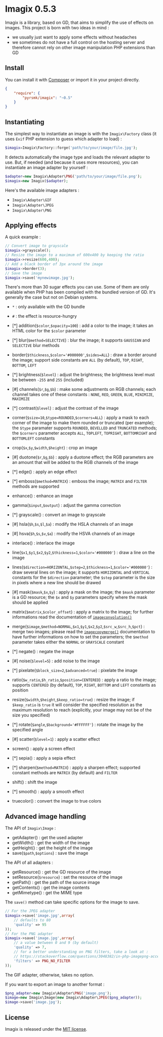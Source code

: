 Imagix 0.5.3
============

Imagix is a library, based on GD, that aims to simplify the use of effects on images. This project is born with two ideas in mind :

- we usually just want to apply some effects without headaches
- we sometimes do not have a full control on the hosting server and therefore cannot rely on other image manipulation PHP extensions than GD

Install
-------

You can install it with [Composer](https://getcomposer.org/) or import it in your project directly.

```json
{
    "require": {
        "pyrsmk/imagix": "~0.5"
    }
}
```

Instantiating
-------------

The simplest way to instantiate an image is with the `Imagix\Factory` class (it uses `Exif` PHP extension to guess which adapter to load) :

```php
$imagix=Imagix\Factory::forge('path/to/your/image/file.jpg');
```

It detects automatically the image type and loads the relevant adapter to use. But, if needed (and because it uses more resources), you can instantiate an image adapter by yourself :

```php
$adapter=new Imagix\Adapter\PNG('path/to/your/image/file.png');
$imagix=new Imagix($adapter);
```

Here's the available image adapters :

- `Imagix\Adapter\GIF`
- `Imagix\Adapter\JPEG`
- `Imagix\Adapter\PNG`

Applying effects
----------------

A quick example :

```php
// Convert image to grayscale
$imagix->grayscale();
// Resize the image to a maximum of 600x400 by keeping the ratio
$imagix->resize(600,400);
// Add a black border of 3px around the image
$imagix->border(3);
// Save the image
$imagix->save('mynewimage.jpg');
```

There's more than 30 sugar effects you can use. Some of them are only available when PHP has been compiled with the bundled version of GD. It's generally the case but not on Debian systems.

- `*` : only available with the GD bundle
- `#` : the effect is resource-hungry

- [*] addition(`$color`,`$opacity=100`) : add a color to the image; it takes an HTML color for the `$color` parameter
- [*] blur(`$method=SELECTIVE`) : blur the image; it supports `GAUSSIAN` and `SELECTIVE` blur methods
- border(`$thickness`,`$color='#000000'`,`$sides=ALL`) : draw a border around the image; support side constants are `ALL` (by default), `TOP`, `RIGHT`, `BOTTOM`, `LEFT`
- [*] brightness(`$level`) : adjust the brightness; the brightness level must be between `-255` and `255` (included)
- [#] channels(`$r`,`$g`,`$b`) : make some adjustments on RGB channels; each channel takes one of these constants : `NONE`, `RED`, `GREEN`, `BLUE`, `MINIMIZE`, `MAXIMIZE`
- [*] contrast(`$level`) : adjust the contrast of the image
- corner(`$size=10`,`$type=ROUNDED`,`$corners=ALL`) : apply a mask to each corner of the image to make them rounded or truncated (per example); the `$type` paramater supports `ROUNDED`, `BEVELLED` and `TRUNCATED` methods; the `$corners` parameter accepts `ALL`, `TOPLEFT`, `TOPRIGHT`, `BOTTOMRIGHT` and `BOTTOMLEFT` constants
- crop(`$x`,`$y`,`$width`,`$height`) : crop an image
- [#] duotone(`$r`,`$g`,`$b`) : apply a duotone effect; the RGB parameters are an amount that will be added to the RGB channels of the image
- [*] edge() : apply an edge effect
- [*] emboss(`$method=MATRIX`) : emboss the image; `MATRIX` and `FILTER` methods are supported
- enhance() : enhance an image
- gamma(`$input`,`$output`) : adjust the gamma correction
- [*] grayscale() : convert an image to grayscale
- [#] hsla(`$h`,`$s`,`$l`,`$a`) : modify the HSLA channels of an image
- [#] hsva(`$h`,`$s`,`$v`,`$a`) : modify the HSVA channels of an image
- interlace() : interlace the image
- line(`$x1`,`$y1`,`$x2`,`$y2`,`$thickness=1`,`$color='#000000'`) : draw a line on the image
- lines(`$direction=HORIZONTAL`,`$step=2`,`$thickness=1`,`$color='#000000'`) : draw several lines on the image; it supports `HORIZONTAL` and `VERTICAL` constants for the `$direction` parameter; the `$step` parameter is the size in pixels where a new line should be drawed
- [#] mask(`$mask`,`$x`,`$y`) : apply a mask on the image; the `$mask` parameter is a GD resource; the `$x` and `$y` parameters specify where the mask should be applied
- matrix(`$matrix`,`$color_offset`) : apply a matrix to the image; for further informations read the documentation of [`imageconvolution()`](http://php.net/manual/en/function.imageconvolution.php)
- merge(`$image`,`$method=NORMAL`,`$x1`,`$y1`,`$x2`,`$y2`,`$src_w`,`$src_h`,`$pct`) : merge two images; please read the [`imagecopymerge()`](http://php.net/manual/en/function.imagecopymerge.php) documentation to have further informations on how to set the parameters; the `$method` parameter takes either the `NORMAL` or `GRAYSCALE` constant
- [*] negate() : negate the image
- [#] noise(`$level=5`) : add noise to the image
- [*] pixelate(`$block_size=2`,`$advanced=true`) : pixelate the image 
- ratio(`$w_ratio`,`$h_ratio`,`$position=CENTERED`) : apply a ratio to the image; supports `CENTERED` (by default), `TOP`, `RIGHT`, `BOTTOM` and `LEFT` constants as position
- resize(`$width`,`$height`,`$keep_ratio=true`) : resize the image; if `$keep_ratio` is `true` it will consider the specified resolution as the maximum resolution to reach (explicitly, your image may not be of the size you specified)
- [*] rotate(`$angle`,`$background='#FFFFFF'`) : rotate the image by the specified angle
- [#] scatter(`$level=1`) : apply a scatter effect
- screen() : apply a screen effect
- [*] sepia() : apply a sepia effect
- [*] sharpen(`$method=MATRIX`) : apply a sharpen effect; supported constant methods are `MATRIX` (by default) and `FILTER`
- shift() : shift the image
- [*] smooth() : apply a smooth effect
- truecolor() : convert the image to true colors

Advanced image handling
-----------------------

The API of `Imagix\Image` :

- getAdapter() : get the used adapter
- getWidth() : get the width of the image
- getHeight() : get the height of the image
- save(`$path`,`$options`) : save the image

The API of all adapters :

- getResource() : get the GD resource of the image
- setResource(`$resource`) : set the resource of the image
- getPath() : get the path of the source image
- getContents() : get the image contents
- getMimetype() : get the MIME type

The `save()` method can take specific options for the image to save.

```php
// For the JPEG adapter
$imagix->save('image.jpg',array(
    // defaults to 80
    'quality' => 95
));
// For the PNG adapter
$imagix->save('image.jpg',array(
    // a value between 0 and 9 (by default)
    'quality' => 7,
    // for a better understanding on PNG filters, take a look at :
    // https://stackoverflow.com/questions/3048382/in-php-imagepng-accepts-a-filter-parameter-how-do-these-filters-affect-the-f
    'filters' => PNG_NO_FILTER
));
```

The GIF adapter, otherwise, takes no option.

If you want to export an image to another format :

```php
$png_adapter=new Imagix\Adapter\PNG('image.png');
$image=new Imagix\Image(new Imagix\Adapter\JPEG($png_adapter));
$image->save('image.jpg');
```

License
-------

Imagix is released under the [MIT license](http://dreamysource.mit-license.org).